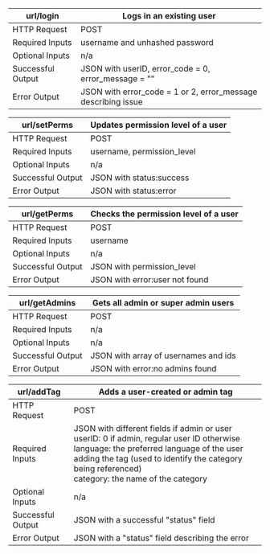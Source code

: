 url/login | Logs in an existing user
--- | ---
HTTP Request | POST
Required Inputs | username and unhashed password
Optional Inputs | n/a
Successful Output | JSON with userID, error_code = 0, error_message = ""
Error Output | JSON with error_code = 1 or 2, error_message describing issue

url/setPerms | Updates permission level of a user
--- | ---
HTTP Request | POST
Required Inputs | username, permission_level
Optional Inputs | n/a
Successful Output | JSON with status:success
Error Output | JSON with status:error

url/getPerms | Checks the permission level of a user
--- | ---
HTTP Request | POST
Required Inputs | username
Optional Inputs | n/a
Successful Output | JSON with permission_level
Error Output | JSON with error:user not found

url/getAdmins | Gets all admin or super admin users
--- | ---
HTTP Request | POST
Required Inputs | n/a
Optional Inputs | n/a
Successful Output | JSON with array of usernames and ids
Error Output | JSON with error:no admins found

url/addTag | Adds a user-created or admin tag
--- | ---
HTTP Request | POST
Required Inputs | JSON with different fields if admin or user<br />userID: 0 if admin, regular user ID otherwise<br />language: the preferred language of the user adding the tag (used to identify the category being referenced)<br />category: the name of the category<br />
Optional Inputs | n/a
Successful Output | JSON with a successful "status" field
Error Output | JSON with a "status" field describing the error

